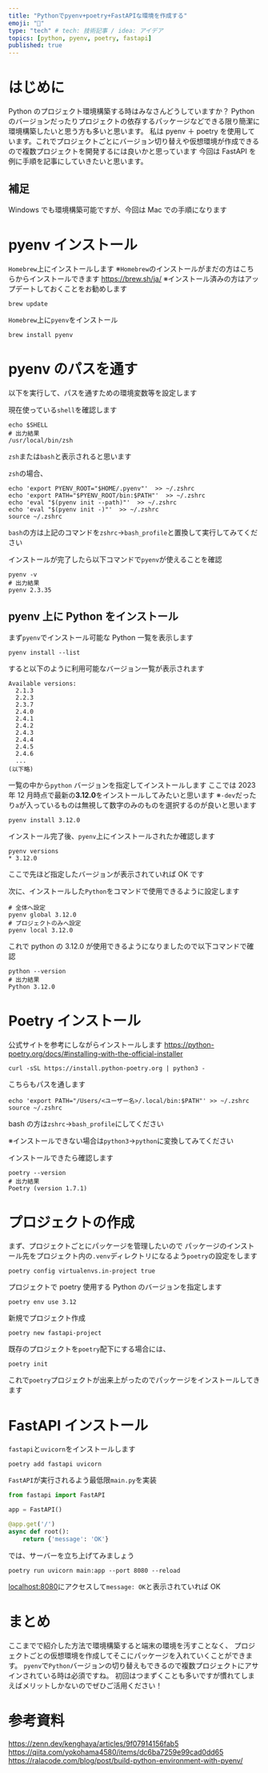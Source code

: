 ```yaml
---
title: "Pythonでpyenv+poetry+FastAPIな環境を作成する"
emoji: "📌"
type: "tech" # tech: 技術記事 / idea: アイデア
topics: [python, pyenv, poetry, fastapi]
published: true
---
```


# はじめに

Python のプロジェクト環境構築する時はみなさんどうしていますか？
Python のバージョンだったりプロジェクトの依存するパッケージなどできる限り簡潔に環境構築したいと思う方も多いと思います。
私は pyenv ＋ poetry を使用しています。これでプロジェクトごとにバージョン切り替えや仮想環境が作成できるので複数プロジェクトを開発するには良いかと思っています
今回は FastAPI を例に手順を記事にしていきたいと思います。

## 補足

Windows でも環境構築可能ですが、今回は Mac での手順になります

# pyenv インストール

`Homebrew`上にインストールします
※`Homebrew`のインストールがまだの方はこちらからインストールできます
https://brew.sh/ja/
※インストール済みの方はアップデートしておくことをお勧めします

```shell
brew update
```

`Homebrew`上に`pyenv`をインストール

```shell
brew install pyenv
```

# pyenv のパスを通す

以下を実行して、パスを通すための環境変数等を設定します

現在使っている`shell`を確認します

```shell
echo $SHELL
# 出力結果
/usr/local/bin/zsh
```

`zsh`または`bash`と表示されると思います

`zsh`の場合、

```shell
echo 'export PYENV_ROOT="$HOME/.pyenv"'  >> ~/.zshrc
echo 'export PATH="$PYENV_ROOT/bin:$PATH"'  >> ~/.zshrc
echo 'eval "$(pyenv init --path)"'  >> ~/.zshrc
echo 'eval "$(pyenv init -)"'  >> ~/.zshrc
source ~/.zshrc
```

`bash`の方は上記のコマンドを`zshrc`→`bash_profile`と置換して実行してみてください

インストールが完了したら以下コマンドで`pyenv`が使えることを確認

```shell
pyenv -v
# 出力結果
pyenv 2.3.35
```

## pyenv 上に Python をインストール

まず`pyenv`でインストール可能な Python 一覧を表示します

```shell
pyenv install --list
```

すると以下のように利用可能なバージョン一覧が表示されます

```shell
Available versions:
  2.1.3
  2.2.3
  2.3.7
  2.4.0
  2.4.1
  2.4.2
  2.4.3
  2.4.4
  2.4.5
  2.4.6
  ...
(以下略)
```

一覧の中から`python` バージョンを指定してインストールします
ここでは 2023 年 12 月時点で最新の**3.12.0**をインストールしてみたいと思います
※`-dev`だったり`a`が入っているものは無視して数字のみのものを選択するのが良いと思います

```shell
pyenv install 3.12.0
```

インストール完了後、`pyenv`上にインストールされたか確認します

```shell
pyenv versions
* 3.12.0
```

ここで先ほど指定したバージョンが表示されていれば OK です

次に、インストールした`Python`をコマンドで使用できるように設定します

```shell
# 全体へ設定
pyenv global 3.12.0
# プロジェクトのみへ設定
pyenv local 3.12.0
```

これで python の 3.12.0 が使用できるようになりましたので以下コマンドで確認

```shell
python --version
# 出力結果
Python 3.12.0
```

# Poetry インストール

公式サイトを参考にしながらインストールします
https://python-poetry.org/docs/#installing-with-the-official-installer

```shell
curl -sSL https://install.python-poetry.org | python3 -
```

こちらもパスを通します

```shell
echo 'export PATH="/Users/<ユーザー名>/.local/bin:$PATH"' >> ~/.zshrc
source ~/.zshrc
```

bash の方は`zshrc`→`bash_profile`にしてください

※インストールできない場合は`python3`→`python`に変換してみてください

インストールできたら確認します

```shell
poetry --version
# 出力結果
Poetry (version 1.7.1)
```

# プロジェクトの作成

まず、プロジェクトごとにパッケージを管理したいので
パッケージのインストール先をプロジェクト内の`.venv`ディレクトリになるよう`poetry`の設定をします

```shell
poetry config virtualenvs.in-project true
```

プロジェクトで poetry 使用する Python のバージョンを指定します

```shell
poetry env use 3.12
```

新規でプロジェクト作成

```shell
poetry new fastapi-project
```

既存のプロジェクトを`poetry`配下にする場合には、

```shell
poetry init
```

これで`poetry`プロジェクトが出来上がったのでパッケージをインストールしてきます

# FastAPI インストール

`fastapi`と`uvicorn`をインストールします

```shell
poetry add fastapi uvicorn
```

`FastAPI`が実行されるよう最低限`main.py`を実装

```python
from fastapi import FastAPI

app = FastAPI()

@app.get('/')
async def root():
    return {'message': 'OK'}
```

では、サーバーを立ち上げてみましょう

```shell
poetry run uvicorn main:app --port 8080 --reload
```

[localhost:8080](http://localhost:8080)にアクセスして`message: OK`と表示されていれば OK

# まとめ

ここまでで紹介した方法で環境構築すると端末の環境を汚すことなく、
プロジェクトごとの仮想環境を作成してそこにパッケージを入れていくことができます。
`pyenv`で`Python`バージョンの切り替えもできるので複数プロジェクトにアサインされている時は必須ですね。
初回はつまずくことも多いですが慣れてしまえばメリットしかないのでぜひご活用ください！

# 参考資料

https://zenn.dev/kenghaya/articles/9f07914156fab5
https://qiita.com/yokohama4580/items/dc6ba7259e99cad0dd65
https://ralacode.com/blog/post/build-python-environment-with-pyenv/
